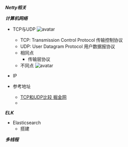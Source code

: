 ***Netty相关***






***计算机网络***

- TCP与UDP
![avatar](https://github.com/sanwancoder/it_study_lib/blob/master/images/%E7%BD%91%E7%BB%9C%E6%A8%A1%E5%9E%8B.png?raw=true)
   - TCP: Transmission Control Protocol 传输控制协议
   - UDP: User Datagram Protocol        用户数据报协议
   - 相同点
      - 传输层协议
   - 不同点 
![avatar](https://github.com/sanwancoder/it_study_lib/blob/master/images/TCP%E4%B8%8EUPD%E6%AF%94%E8%BE%83.png?raw=true)

- IP

- 参考地址
   - [TCP和UDP比较 掘金网](https://juejin.im/post/5c6fbf54f265da2db718216a) 
   - 
  
      
***ELK***

- Elasticsearch 
   - 搭建


***多线程***